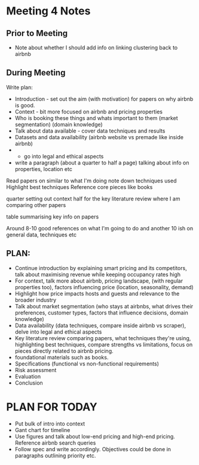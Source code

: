 # Meeting 4 Notes

## Prior to Meeting
- Note about whether I should add info on linking clustering back to airbnb


## During Meeting
Write plan:
- Introduction - set out the aim (with motivation) for papers on why airbnb is good.
- Context - bit more focused on airbnb and pricing properties
- Who is booking these things and whats important to them (market segmentation) (domain knowledge)
- Talk about data available - cover data techniques and results
- Datasets and data availability (airbnb website vs premade like inside airbnb)
- - go into legal and ethical aspects
- write a paragraph (about a quarter to half a page) talking about info on properties, location etc

Read papers on similar to what I'm doing
note down techniques used
Highlight best techniques
Reference core pieces like books

quarter setting out context
half for the key literature review where I am comparing other papers

table summarising key info on papers

Around 8-10 good references on what I'm going to do and another 10 ish on general data, techniques etc


## PLAN:
- Continue introduction by explaining smart pricing and its competitors, talk about maximising revenue while keeping occupancy rates high
- For context, talk more about airbnb, pricing landscape, (with regular properties too), factors influencing price (location, seasonality, demand)
- Highlight how price impacts hosts and guests and relevance to the broader industry
- Talk about market segmentation (who stays at airbnbs, what drives their preferences, customer types, factors that influence decisions, domain knowledge)
- Data availability (data techniques, compare inside airbnb vs scraper), delve into legal and ethical aspects
- Key literature review comparing papers, what techniques they're using, highlighting best techniques, compare strengths vs limitations, focus on pieces directly related to airbnb pricing.
- foundational materials such as books.
- Specifications (functional vs non-functional requirements)
- Risk assessment
- Evaluation
- Conclusion

# PLAN FOR TODAY
- Put bulk of intro into context
- Gant chart for timeline
- Use figures and talk about low-end pricing and high-end pricing. Reference airbnb search queries
- Follow spec and write accordingly. Objectives could be done in paragraphs outlining priority etc.